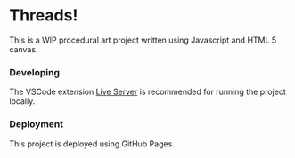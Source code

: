 # Threads! #
This is a WIP procedural art project written using Javascript and HTML 5 canvas.

### Developing ###
The VSCode extension [Live Server](https://marketplace.visualstudio.com/items?itemName=ritwickdey.LiveServer) is recommended for running the project locally.

### Deployment ###
This project is deployed using GitHub Pages.